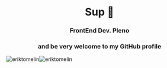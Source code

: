 <div align="center">
  <h1 align="center">Sup 👋</h1>

  <h3 align="center">FrontEnd Dev. Pleno</h3>
  <h3 align="center">and be very welcome to my GitHub profile</h3>
  
  <div style="display: flex;">
    <img src="https://github-readme-stats.vercel.app/api?username=erik-tomelin&show_icons=true&theme=material-palenight&count_private=true" alt="eriktomelin" />
    <img src="https://github-readme-stats.vercel.app/api/top-langs/?username=erik-tomelin&layout=compact&theme=material-palenight&count_private=true" alt="eriktomelin" />
  </div>
</div>

